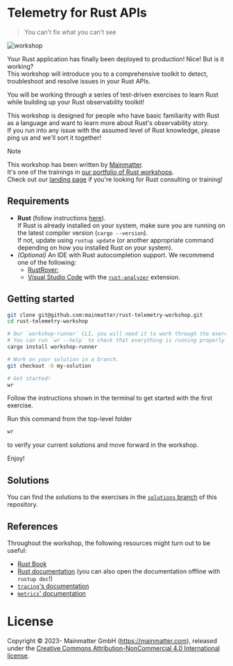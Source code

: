 # Telemetry for Rust APIs

> You can't fix what you can't see

![workshop](workshop.jpeg)

Your Rust application has finally been deployed to production! Nice! But is it working?  
This workshop will introduce you to a comprehensive toolkit to detect, troubleshoot and resolve issues in your Rust APIs.

You will be working through a series of test-driven exercises to learn Rust while building up your Rust observability toolkit!

This workshop is designed for people who have basic familiarity with Rust as a language and want to learn more about
Rust's observability story.  
If you run into any issue with the assumed level of Rust knowledge, please ping us and we'll sort it together!

> [!NOTE]
> This workshop has been written by [Mainmatter](https://mainmatter.com/rust-consulting/).  
> It's one of the trainings in [our portfolio of Rust workshops](https://mainmatter.com/services/workshops/rust/).  
> Check out our [landing page](https://mainmatter.com/rust-consulting/) if you're looking for Rust consulting or training!

## Requirements

- **Rust** (follow instructions [here](https://www.rust-lang.org/tools/install)).  
  If Rust is already installed on your system, make sure you are running on the latest compiler version (`cargo --version`).  
  If not, update using `rustup update` (or another appropriate command depending on how you installed Rust on your system).
- _(Optional)_ An IDE with Rust autocompletion support.
  We recommend one of the following:
    - [RustRover](https://www.jetbrains.com/rust/);
    - [Visual Studio Code](https://code.visualstudio.com) with the [`rust-analyzer`](https://marketplace.visualstudio.com/items?itemName=matklad.rust-analyzer) extension.  

## Getting started

```bash
git clone git@github.com:mainmatter/rust-telemetry-workshop.git
cd rust-telemetry-workshop

# Our `workshop-runner` CLI, you will need it to work through the exercises. 
# You can run `wr --help` to check that everything is running properly
cargo install workshop-runner

# Work on your solution in a branch. 
git checkout -b my-solution

# Get started!
wr
```

Follow the instructions shown in the terminal to get started with the first exercise.

Run this command from the top-level folder
```bash
wr
```
to verify your current solutions and move forward in the workshop.

Enjoy!

## Solutions

You can find the solutions to the exercises in the [`solutions` branch](https://github.com/mainmatter/rust-telemetry-workshop/tree/solutions) of this repository.

## References

Throughout the workshop, the following resources might turn out to be useful:

* [Rust Book](https://doc.rust-lang.org/book/)
* [Rust documentation](https://doc.rust-lang.org/std/) (you can also open the documentation offline with `rustup doc`!)
* [`tracing`'s documentation](https://docs.rs/tracing)
* [`metrics`' documentation](https://docs.rs/metrics)

# License

Copyright © 2023- Mainmatter GmbH (https://mainmatter.com), released under the 
[Creative Commons Attribution-NonCommercial 4.0 International license](https://creativecommons.org/licenses/by-nc/4.0/).
